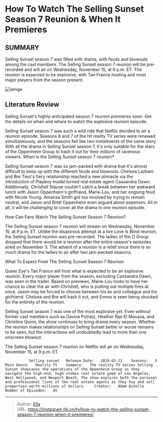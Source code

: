 # How To Watch The Selling Sunset Season 7 Reunion &amp; When It Premieres


## SUMMARY 



  Selling Sunset season 7 was filled with drama, with feuds and blowouts among the cast members.   The Selling Sunset season 7 reunion will be pre-recorded and will air on Wednesday, November 15, at 9 p.m. ET.   The reunion is expected to be explosive, with Tan France hosting and most major players from the season present.  

![iamge](https://static1.srcdn.com/wordpress/wp-content/uploads/2023/11/mixcollage-06-nov-2023-07-43-pm-6171.jpg)

## Literature Review
Selling Sunset&#39;s highly-anticipated season 7 reunion premieres soon. Get the details on when and where to watch the explosive reunion episode.




Selling Sunset season 7 was such a wild ride that Netflix decided to air a reunion episode. Seasons 6 and 7 of the hit reality TV series were renewed simultaneously, and the seasons felt like two installments of the same story. With all the drama in Selling Sunset season 7, it&#39;s only suitable for the stars of the Oppenheim Group to hash it out for their millions of ravenous viewers. When is the Selling Sunset season 7 reunion?




Selling Sunset season 7 was so jam-packed with drama that it&#39;s almost difficult to keep up with the different feuds and blowouts. Chelsea Lazkani and Bre Tiesi&#39;s fiery relationship reached a new pinnacle via the introduction of Playboy model turned real estate agent Cassandra Dawn. Additionally, Chrishell Stause couldn&#39;t catch a break between her awkward lunch with Jason Oppenheim&#39;s girlfriend, Marie-Lou, and her ongoing feud with Nicole Young. Amanza Smith got too involved by trying to remain neutral, and Jason and Brett Oppenheim even argued about expenses. All in all, it will be challenging to cover all the drama in one reunion episode.


 How Can Fans Watch The Selling Sunset Season 7 Reunion? 
          

The Selling Sunset season 7 reunion will stream on Wednesday, November 15, at 9 p.m. ET. Unlike the disastrous attempt at a live Love Is Blind reunion, the Selling Sunset reunion was pre-recorded. The ladies of the O Group dropped that there would be a reunion after the entire season&#39;s episodes aired on November 3. The advent of a reunion is a relief since there is so much drama for the ladies to air after two jam-packed seasons.






 What To Expect From The Selling Sunset Season 7 Reunion 
          

Queer Eye&#39;s Tan France will host what is expected to be an explosive reunion. Every major player from the season, excluding Cassandra Dawn, was seen in the trailer. Based on previews, Marie-Lou looks to have her chance to clear the air with Chrishell, who is putting out multiple fires at once. Jason may be forced to choose between his ex and colleague and his girlfriend. Chelsea and Bre will hash it out, and Emma is seen being shocked for the entirety of the reunion.

Selling Sunset season 7 was one of the most explosive yet. Even without former cast members such as Davina Potratz, Heather Rae El Moussa, and Christine Quinn, the show continues to bring drama every season. Whether the reunion makes relationships on Selling Sunset better or worse remains to be seen, but the interactions will undoubtedly lead to more than one onscreen blowout.






The Selling Sunset season 7 reunion on Netflix will air on Wednesday, November 15, at 9 p.m. ET.




               Selling sunset   Release Date:   2019-03-21    Seasons:   5    Main Genre:   Reality TV    Summary:   The reality TV series Selling Sunset showcases the operations of the Oppenheim Group as they navigate the high-end, high-stakes real estate game of Los Angeles, West Hollywood, and Newport Beach. The show explores both the personal and professional lives of the real estate agents as they buy and sell properties worth millions of dollars.    Creator:   Adam DiVello    Number of Episodes:   45      

---

> Author: [Ella](https://instagram.hk.cn/)  
> URL: https://instagram.hk.cn/tv/how-to-watch-the-selling-sunset-season-7-reunion-when-it-premieres/  

